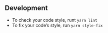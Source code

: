 ## Development

- To check your code style, runt `yarn lint`
- To fix your code’s style, run `yarn style-fix`
